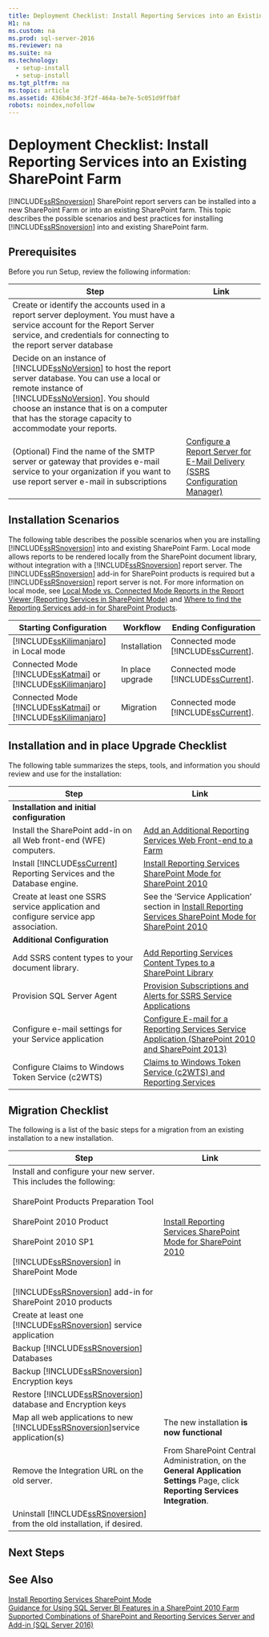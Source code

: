 ```yaml
---
title: Deployment Checklist: Install Reporting Services into an Existing SharePoint Farm
H1: na
ms.custom: na
ms.prod: sql-server-2016
ms.reviewer: na
ms.suite: na
ms.technology: 
  - setup-install
  - setup-install
ms.tgt_pltfrm: na
ms.topic: article
ms.assetid: 436b4c3d-3f2f-464a-be7e-5c051d9ffb8f
robots: noindex,nofollow
---
```

# Deployment Checklist: Install Reporting Services into an Existing SharePoint Farm
  [!INCLUDE[ssRSnoversion](../../Token/Other/ssRSnoversion_md.md)] SharePoint report servers can be installed into a new SharePoint Farm or into an existing SharePoint farm. This topic describes the possible scenarios and best practices for installing [!INCLUDE[ssRSnoversion](../../Token/Other/ssRSnoversion_md.md)] into and existing SharePoint farm.  
  
## Prerequisites  
 Before you run Setup, review the following information:  
  
|Step|Link|  
|----------|----------|  
|Create or identify the accounts used in a report server deployment. You must have a service account for the Report Server service, and credentials for connecting to the report server database||  
|Decide on an instance of [!INCLUDE[ssNoVersion](../../Token/Other/ssNoVersion_md.md)] to host the report server database. You can use a local or remote instance of [!INCLUDE[ssNoVersion](../../Token/Other/ssNoVersion_md.md)]. You should choose an instance that is on a computer that has the storage capacity to accommodate your reports.||  
|\(Optional\) Find the name of the SMTP server or gateway that provides e\-mail service to your organization if you want to use report server e\-mail in subscriptions|[Configure a Report Server for E\-Mail Delivery \(SSRS Configuration Manager\)](assetId:///b838f970-d11a-4239-b164-8d11f4581d83)|  
  
## Installation Scenarios  
 The following table describes the possible scenarios when you are installing [!INCLUDE[ssRSnoversion](../../Token/Other/ssRSnoversion_md.md)] into and existing SharePoint Farm. Local mode allows reports to be rendered locally from the SharePoint document library, without integration with a [!INCLUDE[ssRSnoversion](../../Token/Other/ssRSnoversion_md.md)] report server. The [!INCLUDE[ssRSnoversion](../../Token/Other/ssRSnoversion_md.md)] add\-in for SharePoint products is required but a [!INCLUDE[ssRSnoversion](../../Token/Other/ssRSnoversion_md.md)] report server is not. For more information on local mode, see [Local Mode vs. Connected Mode Reports in the Report Viewer &#40;Reporting Services in SharePoint Mode&#41;](../../Topics/TopicNameNotContainA/Local-Mode-vs.-Connected-Mode-Reports-in-the-Report-Viewer--Reporting-Services-in-SharePoint-Mode-.md) and [Where to find the Reporting Services add-in for SharePoint Products](../../Topics/TopicNameNotContainA/Where-to-find-the-Reporting-Services-add-in-for-SharePoint-Products.md).  
  
|Starting Configuration|Workflow|Ending Configuration|  
|----------------------------|--------------|--------------------------|  
|[!INCLUDE[ssKilimanjaro](../../Token/Other/ssKilimanjaro_md.md)] in Local mode|Installation|Connected mode [!INCLUDE[ssCurrent](../../Token/Other/ssCurrent_md.md)].|  
|Connected Mode [!INCLUDE[ssKatmai](../../Token/Other/ssKatmai_md.md)] or [!INCLUDE[ssKilimanjaro](../../Token/Other/ssKilimanjaro_md.md)]|In place upgrade|Connected mode [!INCLUDE[ssCurrent](../../Token/Other/ssCurrent_md.md)].|  
|Connected Mode [!INCLUDE[ssKatmai](../../Token/Other/ssKatmai_md.md)] or [!INCLUDE[ssKilimanjaro](../../Token/Other/ssKilimanjaro_md.md)]|Migration|Connected mode [!INCLUDE[ssCurrent](../../Token/Other/ssCurrent_md.md)].|  
  
## Installation and in place Upgrade Checklist  
 The following table summarizes the steps, tools, and information you should review and use for the installation:  
  
|Step|Link|  
|----------|----------|  
|**Installation and initial configuration**||  
|Install the SharePoint add\-in on all Web front\-end \(WFE\) computers.|[Add an Additional Reporting Services Web Front-end to a Farm](../../Topics/TopicNameContainA/Add-an-Additional-Reporting-Services-Web-Front-end-to-a-Farm.md)|  
|Install [!INCLUDE[ssCurrent](../../Token/Other/ssCurrent_md.md)] Reporting Services and the Database engine.|[Install Reporting Services SharePoint Mode for SharePoint 2010](assetId:///47efa72e-1735-4387-8485-f8994fb08c8c)|  
|Create at least one SSRS service application and configure service app association.|See the ‘Service Application’ section in [Install Reporting Services SharePoint Mode for SharePoint 2010](assetId:///47efa72e-1735-4387-8485-f8994fb08c8c)|  
|**Additional Configuration**||  
|Add SSRS content types to your document library.|[Add Reporting Services Content Types to a SharePoint Library](../../Topics/TopicNameContainA/Add-Reporting-Services-Content-Types-to-a-SharePoint-Library.md)|  
|Provision SQL Server Agent|[Provision Subscriptions and Alerts for SSRS Service Applications](../../Topics/TopicNameNotContainA/Provision-Subscriptions-and-Alerts-for-SSRS-Service-Applications.md)|  
|Configure e\-mail settings for your Service application|[Configure E-mail for a Reporting Services Service Application &#40;SharePoint 2010 and SharePoint 2013&#41;](../../Topics/TopicNameContainA/Configure-E-mail-for-a-Reporting-Services-Service-Application--SharePoint-2010-and-SharePoint-2013-.md)|  
|Configure Claims to Windows Token Service \(c2WTS\)|[Claims to Windows Token Service &#40;c2WTS&#41; and Reporting Services](../../Topics/TopicNameNotContainA/Claims-to-Windows-Token-Service--c2WTS--and-Reporting-Services.md)|  
  
## Migration Checklist  
 The following is a list of the basic steps for a migration from an existing installation to a new installation.  
  
|Step|Link|  
|----------|----------|  
|Install and configure your new server. This includes the following:<br /><br /> SharePoint Products Preparation Tool<br /><br /> SharePoint 2010 Product<br /><br /> SharePoint 2010 SP1<br /><br /> [!INCLUDE[ssRSnoversion](../../Token/Other/ssRSnoversion_md.md)] in SharePoint Mode<br /><br /> [!INCLUDE[ssRSnoversion](../../Token/Other/ssRSnoversion_md.md)] add\-in for SharePoint 2010 products|[Install Reporting Services SharePoint Mode for SharePoint 2010](assetId:///47efa72e-1735-4387-8485-f8994fb08c8c)|  
|Create at least one [!INCLUDE[ssRSnoversion](../../Token/Other/ssRSnoversion_md.md)] service application||  
|Backup [!INCLUDE[ssRSnoversion](../../Token/Other/ssRSnoversion_md.md)] Databases||  
|Backup [!INCLUDE[ssRSnoversion](../../Token/Other/ssRSnoversion_md.md)] Encryption keys||  
|Restore [!INCLUDE[ssRSnoversion](../../Token/Other/ssRSnoversion_md.md)] database and Encryption keys||  
|Map all web applications to new [!INCLUDE[ssRSnoversion](../../Token/Other/ssRSnoversion_md.md)]service application\(s\)|The new installation **is now functional**|  
|Remove the Integration URL on the old server.|From SharePoint Central Administration, on the **General Application Settings** Page, click **Reporting Services Integration**.|  
|Uninstall [!INCLUDE[ssRSnoversion](../../Token/Other/ssRSnoversion_md.md)] from the old installation, if desired.||  
  
## Next Steps  
  
## See Also  
 [Install Reporting Services SharePoint Mode](../../Topics/TopicNameNotContainA/Install-Reporting-Services-SharePoint-Mode.md)   
 [Guidance for Using SQL Server BI Features in a SharePoint 2010 Farm](assetId:///5f9a94c4-854b-4577-a8b1-7142f19904e3)   
 [Supported Combinations of SharePoint and Reporting Services Server and Add-in &#40;SQL Server 2016&#41;](../../Topics/TopicNameNotContainA/Supported-Combinations-of-SharePoint-and-Reporting-Services-Server-and-Add-in--SQL-Server-2016-.md)  
  
  